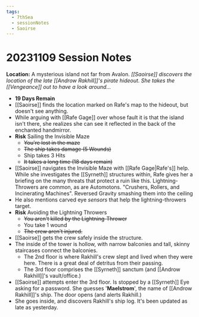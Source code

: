```yaml
---
tags:
  - 7thSea
  - sessionNotes
  - Saoirse
---
```

# 20231109 Session Notes
**Location:** A mysterious island not far from Avalon.
*[[Saoirse]] discovers the location of the late [[Androw Rakhill]]'s pirate hideout.  She takes the [[Vengeance]] out to have a look around...*

- **19 Days Remain**
- [[Saoirse]] finds the location marked on Rafe's map to the hideout, but doesn't see anything.
- While arguing with [[Rafe Gage]] over whose fault it is that the island isn't there, she realizes she can see it reflected in the back of the enchanted handmirror.
- **Risk** Sailing the Invisible Maze
	- ~~You're lost in the maze~~
	- ~~The ship takes damage (5 Wounds)~~
	- Ship takes 3 Hits
	- ~~It takes a long time (18 days remain)~~
- [[Saoirse]] navigates the Invisible Maze with [[Rafe Gage|Rafe's]] help.  While she investigates the [[Syrneth]] structures within, Rafe gives her a briefing on the many threats that protect a ruin like this.  Lightning-Throwers are common, as are Automotons.  "Crushers, Rollers, and Incinerating Machines".  Reversed Gravity smashing them into the ceiling
- He also mentions carved eye *sensors* that help the lightning-throwers target.
- **Risk** Avoiding the Lightning Throwers
	- ~~You aren't killed by the Lightning-Thrower~~
	- You take 1 wound
	- ~~The crew aren't injured.~~
- [[Saoirse]] gets the crew safely inside the structure.  
- The inside of the tower is hollow, with narrow balconies and tall, skinny staircases connect the balconies.
	- The 2nd floor is where Rakhill's crew slept and lived when they were here.  There is a great deal of detritus from their passing.
	- The 3rd floor comprises the [[Syrneth]] sanctum (and [[Androw Rakhill]]'s vault/office.)
- [[Saoirse]] attempts enter the 3rd floor.  Is stopped by a [[Syrneth]] Eye asking for a password.  She guesses '**Maelstrom**', the name of [[Androw Rakhill]]'s ship.  The door opens (and alerts Rakhill.)
- She goes inside, and discovers Rakhill's ship log.  It's been updated as late as yesterday.